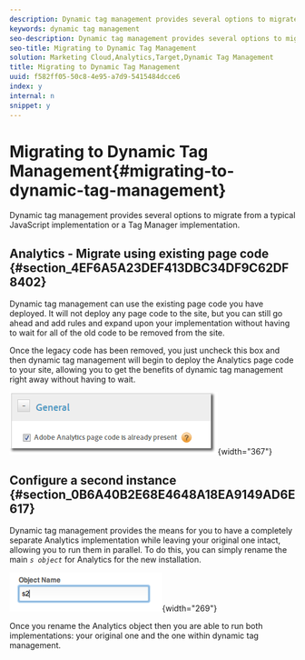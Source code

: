 ```yaml
---
description: Dynamic tag management provides several options to migrate from a typical JavaScript implementation or a Tag Manager implementation.
keywords: dynamic tag management
seo-description: Dynamic tag management provides several options to migrate from a typical JavaScript implementation or a Tag Manager implementation.
seo-title: Migrating to Dynamic Tag Management
solution: Marketing Cloud,Analytics,Target,Dynamic Tag Management
title: Migrating to Dynamic Tag Management
uuid: f582ff05-50c8-4e95-a7d9-5415484dcce6
index: y
internal: n
snippet: y
---
```


# Migrating to Dynamic Tag Management{#migrating-to-dynamic-tag-management}

Dynamic tag management provides several options to migrate from a typical JavaScript implementation or a Tag Manager implementation.

## Analytics - Migrate using existing page code {#section_4EF6A5A23DEF413DBC34DF9C62DF8402}

Dynamic tag management can use the existing page code you have deployed. It will not deploy any page code to the site, but you can still go ahead and add rules and expand upon your implementation without having to wait for all of the old code to be removed from the site.

Once the legacy code has been removed, you just uncheck this box and then dynamic tag management will begin to deploy the Analytics page code to your site, allowing you to get the benefits of dynamic tag management right away without having to wait.

![](assets/existing_s_code.png){width="367"}

## Configure a second instance {#section_0B6A40B2E68E4648A18EA9149AD6E617}

Dynamic tag management provides the means for you to have a completely separate Analytics implementation while leaving your original one intact, allowing you to run them in parallel. To do this, you can simply rename the main *`s object`* for Analytics for the new installation.

![](assets/dual-instances.png){width="269"}

Once you rename the Analytics object then you are able to run both implementations: your original one and the one within dynamic tag management. 
